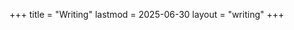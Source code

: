 +++
title = "Writing"
lastmod = 2025-06-30
layout = "writing"
+++

<!-- This page contains links to all of my long-form writing.
- [Simple Observations about Asset Tokenization](/posts/simple-observations-tokenization)
- [Extracting BigQuery table schemas for use with an LLM](/posts/uni-schema-tool-demo)
- [A lightweight introduction to TEEs and how they're being used today](/posts/a-lightweight-introduction-to-TEEs)
- [Believe in Something Real](/posts/believe-in-something-real)
- [Disaggregating Decentralization](/posts/disaggregating-decentralization)
- [A Short Exploration of Solana MEV Data](/posts/solana-mev-exploration-one)
- [Four Takeaways from the Fourth NY Fed Conference on Fintech](/posts/four-takeaways-ny-fed-2023)
- [Tutorial: Use Flux to use generative AI more effectively](https://x.com/mud2monarch/status/1701239601321390181?s=20)
- [Exploration: Gas fees and validator payments on Ethereum](/posts/gas-fees-validator-payments-eth-one)
- [Visa's Strategic Opportunity to Win a World of Blockchain Payments](/posts/visa-opportunity-blockchain-payments)
- [A Comprehensive Explanation of SAB 121 and how it Prevents Safe Crypto Custody](/posts/comprehensive-explanation-sab-121)
- [Tutorial: How to learn anything in the world using generative AI](/posts/tutorial-learn-generative-ai)
- [New developments in crypto payments policy, Consensus 2023](/posts/new-developments-in-crypto-payments-policy)
- [First Principles of Interoperability: Lessons from traditional US payments systems](/2023/Zach-Wong-xHack-Presentation-pub.pdf). *Slides from a presentation from Jump Crypto's xHack hackathon.*
- [Notes from the 6/13/22 Omarova-Brooks Conversation at NCRC](/posts/omarova-brooks-conversation)
- [Cryptography to Cryptocurrency: Lessons on Privacy and Policy from Steven Levy’s “Crypto”](/posts/crypto-lessons-from-levy)
- [My Column in Bitcoin Magazine](/posts/bitcoin-magazine-column)
- [A Galaxy Far, Far Away: the Cryptonative's Guide to U.S. Financial Regulators](/posts/galaxy-far-far-away-regulators)
- [Comparing and contrasting PayPal balances with USDC from first principles](/posts/paypal-balances-usdc-comparison)
- [The Fed's CBDC Dilemma: Reactions to the CBDC Obsession](/posts/fed-cbdc-dilemma)
- [What happens to policy proposals anyways?](/posts/what-happens-to-policy-proposals) -->